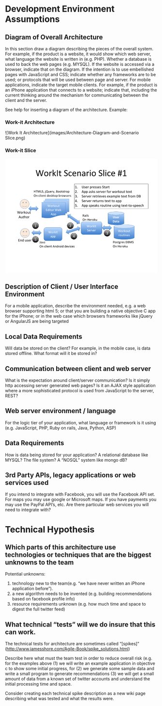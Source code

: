 # Development Environment Assumptions
## Diagram of Overall Architecture
In this section draw a diagram describing the pieces of the overall system.   For example, if the product is a website, it would show which web server, what language the website is written in (e.g. PHP).   Whether a database is used to back the web pages (e.g. MYSQL).   If the website is accessed via a browser, indicate that on the diagram.   If the intention is to use embellished pages with JavaScript and CSS; indicate whether any frameworks are to be used; or protocols that will be used between page and server.   For mobile applications, indicate the target mobile clients.   For example, if the product is an iPhone application that connects to a website; indicate that, including the current thinking around the mechanism for communicating between the client and the server.

See help for inserting a diagram of the architecture.  Example: 
### Work-it Architecture
![Work It Architecture](images/Architecture-Diagram-and-Scenario Slice.png)

### Work-it Slice
![Work It Scenario Slice](images/Scenario-Slice.png)

## Description of Client / User Interface Environment
For a mobile application, describe the environment needed, e.g. a web browser supporting html 5; or that you are building a native objective C app for the iPhone; or in the web case which browsers frameworks like jQuery or AngularJS are being targeted
## Local Data Requirements
Will data be stored on the client? For example, in the mobile case, is data stored offline.   What format will it be stored in?

## Communication between client and web server
What is the expectation around client/server communication? Is it simply http accessing server generated web pages?  Is it an AJAX style application where a more sophisticated protocol is used from JavaScript to the server, REST? 
## Web server environment / language
For the logic tier of your application, what language or framework is it using (e.g. JavaScript, PHP, Ruby on rails, Java, Python, ASP)
## Data Requirements
How is data being stored for your application? A relational database like MYSQL? The file system?   A “NOSQL” system like mongo dB?
## 3rd Party APIs, legacy applications or web services used
If you intend to integrate with Facebook, you will use the Facebook API set.   For maps you may use google or Microsoft maps.   If you have payments you may use the PayPal API’s, etc.   Are there particular web services you will need to integrate with?

# Technical Hypothesis
##  Which parts of this architecture use technologies or techniques that are the biggest unknowns to the team
Potential unknowns:

1. technology new to the team(e.g. “we have never written an iPhone application before”). 
2. a new algorithm needs to be invented (e.g. building recommendations based on facebook profile info)
3. resource requirements unknown (e.g. how much time and space to digest the full twitter feed)

##  What technical “tests” will we do insure that this can work. 
The technical tests for architecture are sometimes called “[spikes]"(http://www.jamesshore.com/Agile-Book/spike_solutions.html)

Describe here what must the team test in order to reduce overall risk (e.g. for the examples above (1)  we will write an example application in objective c to show some initial progress, for (2) we generate some sample data and write a small program to generate recommendations (3) we will get a small amount of data from a known set of twitter accounts and understand the initial processing time and space.

Consider creating each technical spike description as a new wiki page describing what was tested and what the results were.
